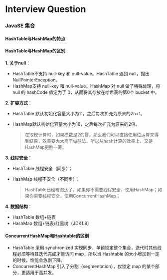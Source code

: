 # Interview Question



### JavaSE 集合

#### HashTable与HashMap的特点



#### HashTable与HashMap的区别

**1. 关于null**：

- HashTable不支持 null-key 和 null-value。HashTable 遇到 null，抛出 NullPointerException。
- HashMap支持 null-key 和 null-value。HashMap 对 null 做了特殊处理，将 null 的 hashCode 值定为了 0，从而将其存放在哈希表的第0个 bucket 中。

**2. 扩容方式**：

- HashTable 默认初始化容量大小为11，之后每次扩充为原来的2n+1。

- HashMap默认初始化容量大小为16，之后每次扩充为原来的2倍。

  > 在取模计算时，如果模数是2的幂，那么我们可以直接使用位运算来得到结果，效率要大大高于做除法。所以从hash计算的效率上，又是HashMap更胜一筹。

**3. 线程安全**：

- HashTable 线程安全（同步）；

- HashMap 线程不安全（不同步）；

  > HashTable已经被淘汰了，如果你不需要线程安全，使用HashMap；如果你需要线程安全，使用ConcurrentHashMap；

**4. 数据结构**：

- HashTable 数组+链表
- HashMap 数组+链表/红黑树（JDK1.8）

#### ConcurrentHashMap和Hashtable的区别

- HashTable 采用 synchronized 实现同步，单锁锁定整个集合，迭代时其他线程必须等待其迭代完成才能访问 map，所以当 Hashtable 的大小增加到一定的时候，性能会急剧下降。
- ConcurrentHashMap 引入了分割（segmentation），仅锁定 map 的某个部分，更适用于高并发。

